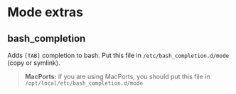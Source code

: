 # Mode extras

## bash_completion

Adds `[TAB]` completion to bash. Put this file in `/etc/bash_completion.d/mode` (copy or symlink).

> **MacPorts:** if you are using MacPorts, you should put this file in `/opt/local/etc/bash_completion.d/mode`
